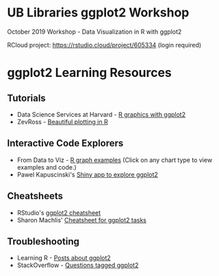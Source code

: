 # UB Libraries ggplot2 Workshop
October 2019 Workshop - Data Visualization in R with ggplot2

RCloud project: https://rstudio.cloud/project/605334 (login required)

# ggplot2 Learning Resources
## Tutorials
* Data Science Services at Harvard - [R graphics with ggplot2](http://tutorials.iq.harvard.edu/R/Rgraphics/Rgraphics.html)
* ZevRoss - [Beautiful plotting in R](http://zevross.com/blog/2014/08/04/beautiful-plotting-in-r-a-ggplot2-cheatsheet-3/)

## Interactive Code Explorers
* From Data to Viz - [R graph examples](https://www.data-to-viz.com/#portfolio) (Click on any chart type to view examples and code.)
* Pawel Kapuscinski's [Shiny app to explore ggplot2](http://databall.co/shiny/shinyggplot/?utm_source=r-bloggers.com&utm_medium=referral&utm_campaign=blogpost&utm_content=text)

## Cheatsheets
* RStudio's [ggplot2 cheatsheet](https://rstudio.com/wp-content/uploads/2015/03/ggplot2-cheatsheet.pdf)
* Sharon Machlis' [Cheatsheet for ggplot2 tasks](https://www.computerworld.com/article/2935394/my-ggplot2-cheat-sheet-search-by-task.html)

## Troubleshooting
* Learning R - [Posts about ggplot2](https://learnr.wordpress.com/tag/ggplot2/)
* StackOverflow - [Questions tagged ggplot2](https://stackoverflow.com/questions/tagged/ggplot2)
